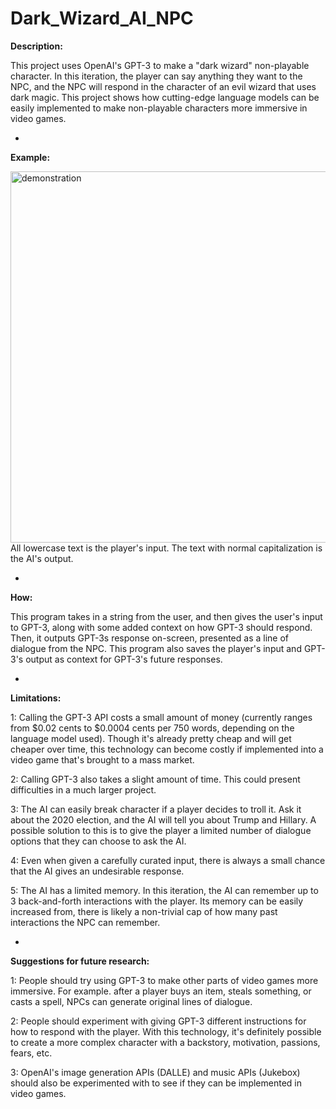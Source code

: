 # Dark_Wizard_AI_NPC

<font size=”6”>**Description:**</font>

This project uses OpenAI's GPT-3 to make a "dark wizard" non-playable character. In this iteration, the player can say anything they want to the NPC, and the NPC will respond in the character of an evil wizard that uses dark magic. This project shows how cutting-edge language models can be easily implemented to make non-playable characters more immersive in video games.

*

<font size=”32”>**Example:**</font>

<img width="594" alt="demonstration" src="https://user-images.githubusercontent.com/86581611/207442135-4423f571-ebb2-47c2-b852-590187eba7b4.png">
All lowercase text is the player's input. The text with normal capitalization is the AI's output. 

*

<font size=”32”>**How:**</font>

This program takes in a string from the user, and then gives the user's input to GPT-3, along with some added context on how GPT-3 should respond. Then, it outputs GPT-3s response on-screen, presented as a line of dialogue from the NPC. This program also saves the player's input and GPT-3's output as context for GPT-3's future responses. 

*

<font size=”32”>**Limitations:**</font>

1: Calling the GPT-3 API costs a small amount of money (currently ranges from $0.02 cents to $0.0004 cents per 750 words, depending on the language model used). Though it's already pretty cheap and will get cheaper over time, this technology can become costly if implemented into a video game that's brought to a mass market.

2: Calling GPT-3 also takes a slight amount of time. This could present difficulties in a much larger project.

3: The AI can easily break character if a player decides to troll it. Ask it about the 2020 election, and the AI will tell you about Trump and Hillary. A possible solution to this is to give the player a limited number of dialogue options that they can choose to ask the AI.

4: Even when given a carefully curated input, there is always a small chance that the AI gives an undesirable response.

5: The AI has a limited memory. In this iteration, the AI can remember up to 3 back-and-forth interactions with the player. Its memory can be easily increased from, there is likely a non-trivial cap of how many past interactions the NPC can remember.

*

<font size=”32”>**Suggestions for future research:**</font>

1: People should try using GPT-3 to make other parts of video games more immersive. For example. after a player buys an item, steals something, or casts a spell, NPCs can generate original lines of dialogue.

2: People should experiment with giving GPT-3 different instructions for how to respond with the player. With this technology, it's definitely possible to create a more complex character with a backstory, motivation, passions, fears, etc.

3: OpenAI's image generation APIs (DALLE) and music APIs (Jukebox) should also be experimented with to see if they can be implemented in video games. 
